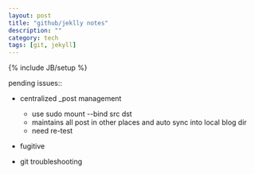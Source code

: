 ```yaml
---
layout: post
title: "github/jeklly notes"
description: ""
category: tech
tags: [git, jekyll]
---
```

{% include JB/setup %}

pending issues::

* centralized _post management
  + use sudo mount --bind src dst
  + maintains all post in other places and auto sync into local blog dir
  + need re-test
 
* fugitive
 
* git troubleshooting


